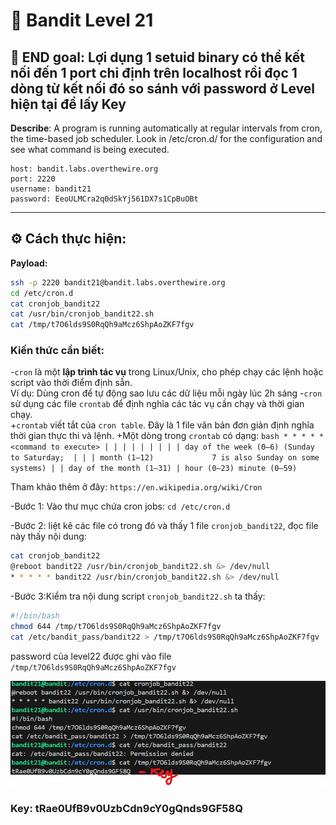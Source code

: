 # 🎯 Bandit Level 21

## 📌 END goal: Lợi dụng 1 setuid binary có thể kết nối đến 1 port chỉ định trên localhost rồi đọc 1 dòng từ kết nối đó so sánh với password ở Level hiện tại để lấy Key
**Describe**: A program is running automatically at regular intervals from cron, the time-based job scheduler. Look in /etc/cron.d/ for the configuration and see what command is being executed.


```
host: bandit.labs.overthewire.org
port: 2220
username: bandit21
password: EeoULMCra2q0dSkYj561DX7s1CpBuOBt

```
---

## ⚙️ Cách thực hiện:
**Payload:**
```bash
ssh -p 2220 bandit21@bandit.labs.overthewire.org
cd /etc/cron.d
cat cronjob_bandit22
cat /usr/bin/cronjob_bandit22.sh
cat /tmp/t7O6lds9S0RqQh9aMcz6ShpAoZKF7fgv
```

### Kiến thức cần biết: ###
-```cron``` là một **lập trình tác vụ** trong Linux/Unix, cho phép chạy các lệnh hoặc script vào thời điểm định sẵn.  
Ví dụ: Dùng cron để tự động sao lưu các dữ liệu mỗi ngày lúc 2h sáng
-```cron``` sử dụng các file ```crontab``` để định nghĩa các tác vụ cần chạy và thời gian chạy.  
    +```crontab``` viết tắt của ```cron table```. Đây là 1 file văn bản đơn giản định nghĩa thời gian thực thi và lệnh.
    +Một dòng trong ```crontab``` có dạng:
    ```bash
      * * * * * <command to execute>
      | | | | |
      | | | | day of the week (0–6) (Sunday to Saturday; 
      | | | month (1–12)             7 is also Sunday on some systems)
      | | day of the month (1–31)
      | hour (0–23)
      minute (0–59)
    ```

Tham khảo thêm ở đây: ```https://en.wikipedia.org/wiki/Cron```

-Bước 1: Vào thư mục chứa cron jobs: ```cd /etc/cron.d```   

-Bước 2: liệt kê các file có trong đó và thấy 1 file ```cronjob_bandit22```, đọc file này thấy nội dung:   
```bash
cat cronjob_bandit22
@reboot bandit22 /usr/bin/cronjob_bandit22.sh &> /dev/null
* * * * * bandit22 /usr/bin/cronjob_bandit22.sh &> /dev/null
```   

-Bước 3:Kiểm tra nội dung script ```cronjob_bandit22.sh``` ta thấy:
```bash
#!/bin/bash
chmod 644 /tmp/t7O6lds9S0RqQh9aMcz6ShpAoZKF7fgv
cat /etc/bandit_pass/bandit22 > /tmp/t7O6lds9S0RqQh9aMcz6ShpAoZKF7fgv
```

password của level22 được ghi vào file ```/tmp/t7O6lds9S0RqQh9aMcz6ShpAoZKF7fgv```

![alt text](./image/Level21.png)

### Key: tRae0UfB9v0UzbCdn9cY0gQnds9GF58Q